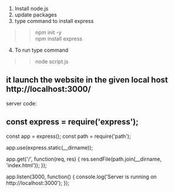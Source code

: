 1. Install node.js
2. update packages
3. type command to install express

>> npm init -y   
>> npm install express


4. To run type command 

>>  node script.js

## it launch the website in the given local host http://localhost:3000/

server code: 

## const express = require('express');
const app = express();
const path = require('path');

app.use(express.static(__dirname));

app.get('/', function(req, res) {
  res.sendFile(path.join(__dirname, 'index.html'));
});

app.listen(3000, function() {
  console.log('Server is running on http://localhost:3000');
});
